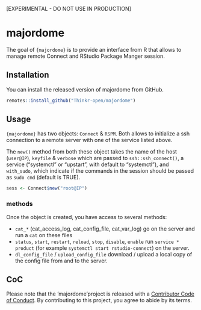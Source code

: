 
<!-- README.md is generated from README.Rmd. Please edit that file -->

\[EXPERIMENTAL - DO NOT USE IN PRODUCTION\]

# majordome

The goal of `{majordome}` is to provide an interface from R that allows
to manage remote Connect and RStudio Package Manger session.

## Installation

You can install the released version of majordome from GitHub.

``` r
remotes::install_github("Thinkr-open/majordome")
```

## Usage

`{majordome}` has two objects: `Connect` & `RSPM`. Both allows to
initialize a ssh connection to a remote server with one of the service
listed above.

The `new()` method from both these object takes the name of the host
(`user@IP`), `keyfile` & `verbose` which are passed to
`ssh::ssh_connect()`, a service (“systemctl” or “upstart”, with default
to “systemctl”), and `with_sudo`, which indicate if the commands in the
session should be passed as `sudo cmd` (default is TRUE).

``` r
sess <- Connect$new("root@IP")
```

### methods

Once the object is created, you have access to several methods:

  - `cat_*` (cat\_access\_log, cat\_config\_file, cat\_var\_log) go on
    the server and run a `cat` on these files
  - `status`, `start`, `restart`, `reload`, `stop`, `disable`, `enable`
    run `service * product` (for example `systemctl start
    rstudio-connect`) on the server.
  - `dl_config_file` / `upload_config_file` download / upload a local
    copy of the config file from and to the server.

## CoC

Please note that the ’majordome’project is released with a [Contributor
Code of Conduct](CODE_OF_CONDUCT.md). By contributing to this project,
you agree to abide by its terms.
